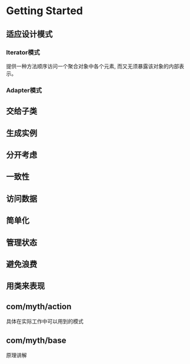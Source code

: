 # Getting Started

## 适应设计模式
### Iterator模式
提供一种方法顺序访问一个聚合对象中各个元素, 而又无须暴露该对象的内部表示。

### Adapter模式


## 交给子类

## 生成实例

## 分开考虑

## 一致性

## 访问数据

## 简单化

## 管理状态

## 避免浪费

## 用类来表现


## com/myth/action
具体在实际工作中可以用到的模式

## com/myth/base
原理讲解